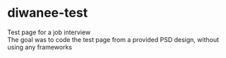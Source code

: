 # diwanee-test
Test page for a job interview  
The goal was to code the test page from a provided PSD design, without using any frameworks
